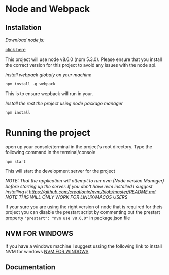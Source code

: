 # Node and Webpack

## Installation
 *Download node js:*
 
 [click here](https://nodejs.org/en/download/)
 
 This project will use node v8.6.0 (npm 5.3.0). Please ensure that you install the correct version for this project to avoid any issues with the node api.

 *install webpack globaly on your machine* 

 `npm install -g webpack`

 This is to ensure wepback will run in your. 

 *Install the rest the project using node package manager*

 `npm install`
  
  # Running the project 
   
   open up your console/terminal in the project's root directory. Type the following command in the terminal/console

   `npm start`

This will start the development server for the project
   
   *NOTE: That the application will attempt to run nvm (Node version Manager) before starting up the server. If you don't have nvm installed I suggest installing it https://github.com/creationix/nvm/blob/master/README.md. NOTE THIS WILL ONLY WORK FOR LINUX/MACOS USERS*

If your sure you are using the right version of node that is required for theis project you can disable the prestart script by commenting out the prestart property `"prestart": "nvm use v8.6.0"` in package.json file 


## NVM FOR WINDOWS
If you have a windows machine I suggest ussing the following link to install NVM for windows [NVM FOR WINDOWS](https://github.com/coreybutler/nvm-windows)

## Documentation
    
